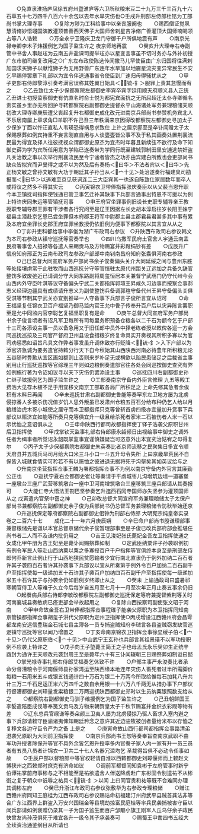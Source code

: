 <!-- { "loadSidebar": true } -->
　　○免直隶淮扬庐凤徐五府州暨淮庐等六卫所秋粮米豆二十九万三千三百九十六石草五十七万四千八百六十余包以去年水旱灾伤也○壬戌升刑部左侍郎杜铭为工部尚书掌大理寺事
　　○复除方陟为工科给事中以亲丧服阕也
　　○赐西僧证觉夙慧清脩妙悟翊国演教灌顶普善西天佛子大国师舍剌星吉净脩广善灌顶大国师喃喝领占等八人诰敕
　　○万全永宁卫隆庆卫龙门守御千户所俱地震有声
　　○南京光禄寺卿李木子炜援例乞为国子监生许之  夜京师地再震
　　○癸亥升大理寺右寺副管中书舍人事赵玹为云南五井盐课司提举玹亦以星变言事虽不切时务亦与外补初授广东市舶司继复改用之○广东左布政使陈选传闻撒马儿罕使臣由广东归国将往满剌加国求买狮子以献惟狮子为无用野兽广东连年水旱加以地震星流灾变异常民生不安乞早赐停罢章下礼部以为宜令伴送通事省令使臣到广速归毋得骚扰从之
　　○甲子吏部右侍郎黎淳引奏考满官误称其姓翼日始具＜锍-釒＞服罪上责其怠慢而宥之
　　○乙丑致仕太子少保都察院左都御史李宾卒宾字廷用顺天府顺义县人正统乙丑进士初授监察御史有伉直名时俞士悦为都宪宾面抗之无所屈超迁太仆寺卿循名责实虽乡里亦无所回护寻转都察院右副都御史提督永平山海诸处军务兼理粮储天顺初改大理寺卿庚辰遭父丧起复升右都御史成化改元进南京兵部尚书参赞机务宾北人不乐居南屡上章求角□羊职不许己丑三年秩满来京因得改都察院左都御史寻加太子少保岁丁酉以忤汪直私人韦瑛恐得祸恳求致仕  上许之居京邸至是卒讣闻赠太子太保赐祭葬如例宾持重不妄言刚直自用与人谈亹亹皆公事不及于私其画奏处置荆襄流民最为得宜及择人往彼抚视众谓都御史原杰为宜杰时年暮且新续弦不欲行及命下知御史薛为学为宾所任用意为学陷已遂奏带为学同行既至建城郭制田里安逋逃禁奸盗凡关治教之事以次举行荆襄流民至今宁谧者皆杰之功亦由宾建白所致也会吏部尚书缺众皆拟宾而尹旻得之或不以为然及后有奏杨＜曰华＞不法者宾以＜曰华＞先正杨文敏之曾孙文敏有大功于朝廷其子孙当从＜宀十见＞处治遂奏行福建臬司勘报而＜曰华＞以逃难至京见获词连二三大臣宾其一也遂自陈致仕家居数年而卒人或将议之然多不得其实云
　　○丙寅锦衣卫带俸指挥张庆奏臣以从父裴当恩升职今本卫镇抚司指挥使钱通已管卫事乞迁补其缺事下兵部言通事出特恩不可援以为例  上特许庆同朱远等管镇抚司事
　　○申王府官坐罪事例旧设长史职专辅导亲王教授职专辅导郡王罪有干涉者各行究问至是辽王因据左长史胡本淳启往岁长阳王妹宁福县主潜赴京乞恩已尝坐罪但本府郡王将军中尉郡主县主郡君县君甚多其中事有累及本府宜坐罪长史郡王府宜罪坐教授仍依旧例为便事下都察院以其言宜从从之
　　○丁卯升吏科都给事中李俊为湖广布政司右参议　○升陕西布政司右参议韩文为本司右参政从镇守巡抚等官奏举也
　　○四川乌撒军民府土官舍人宇通云南孟艮府署事舍人招禄等各遣人来朝贡马及方物赐宴并彩叚绢钞有差
　　○戊辰升广信府知府邢正为云南布政司左参政户部郎中南钊南昌府知府张翥俱河南右参政
　　○己巳总督大同宣府军务户部尚书余子俊奏偏头关介大同延绥之间与豊州东胜等处接壤虏常于此驻牧而山西巡抚分守等官恒驻太原代州距关辽远加之兵备久缺官整饬多致废弛近已请调分守大同东路副将周玺恒居本关兼督宁武鴈门仍守代州今会山西内外守臣叶淇等议守备偏头宁武二关都指挥郭瑄王昇咸久习边事而按察佥事郝志义经理边疆具有成绩请升志义为副使整饬兵备调郭瑄守备代州王昇守备偏头关俱受淇等节制其宁武关亦宜别推举一人守备事下兵部言子俊所言宜从诏可
　　○命王福坚复任锦衣卫百户福坚乃御马监内官王允中餋子传奉升百户后以灾异陈言罢职至是允中同监内官李聪乞复福坚职复有是命
　　○庚午总督大同宣府军务户部尚书余子俊言顷者有诏凡军卫每所有司每里务积预备仓粮各以二千石为额今乞于户部十三司各添设主事一员以备急用又于旧任郎中员外中择老练者授以敕俾各巡一方会同巡抚巡按及三司官严督府卫州县设食措粮岁终复命具实开奏视其所积多寡以为官司劝惩悉如诏旨凡具文作弊者事发虽升调休致亦行贬降＜锍-釒＞入下户部以为添官济急诚为要务遣官持敕分行天下自今秋始其山西陕西河南必待豊年所积粮无论五谷随时豊歉从宜区画如额则止否则来岁补足无或横歛以贻民患储足之后裁省主事别用止行巡抚巡按等官综理三年则如边粮例奏遣部官往各处会同巡按御史查究有弊如例施行著为令诏如议寻以天下灾伤仍罢添设主事
　　○巡抚四川右副都御史孙仁继子铉援例乞为国子监生许之
　　○工部奏南京守备内外臣言修理  九五等殿工费浩大见存木植不足于用宜移文南京工部取各局厂所积足之  上命先修其急者余俟积有木料日再闻
　　○辛未巡抚甘肃右副都御史鲁能等奏罕东左卫地方屡为北虏侵掠番人多被杀伤况值岁饥人思外叛虽已发肃州仓粮五百石分给布种仍乞人给以月粮缮治虎木哥小城使之居守而本卫都指挥只克等曾斩首虏四级亦宜量加升赏事下兵部议以赈济宜如能等所奏只克等俱宜升一级且给杀死者家米二石被伤者人米一石以示优恤之意诏俱从之
　　○壬申命陕西行都司故都指挥使丁铎子浩袭父原职甘州后卫指挥使
　　○甲戌掌钦天监事礼部右侍郎康永韶频日出视给事中御史之调外任者为缉事者所觉诏永韶既掌监事宜谨慎嫌疑岂可恣意外出本宜究治姑宥之毋得复尔
　　○丙子太子少保都察院右都御史朱英奏比者京师流移之民聚集日多宜令顺天府县并五城兵马司月给大口米三斗小口一斗五升毋令失所  上曰京畿旱荒民不自保皆入城就食情实可矜若不有以赈恤之彼进退无据将死于沟壑矣其如英议给与之
　　○升南京坐营指挥佥事王麟为署都指挥佥事不为例以南京守备内外官言其廉勤公正也
　　○巡抚宁夏右佥都御史崔让等奏请于平虏城枣儿沟增筑边墙一道塞堡一座墩台三座广武营移筑墩台一座中卫河南增筑墩台三座移筑三座兵部请从其奏报可
　　○大能仁寺大悟法王劄巴坚参奏乞升迤西石冈寺国师亦失坚参为灌顶国师从之  戊寅遣内官祭中霤之神
　　○己卯改总督大同宣府军务兼理粮储太子太保户部尚书兼都察院左副都御史余子俊为兵部尚书仍总督军务兼理粮储令防秋毕始还京
　　○升巡抚保定等府都察院右副都御史佀钟为刑部右侍郎
大明宪宗纯皇帝实录卷之二百六十七
　　成化二十一年六月庚辰朔
　　○辛巳命户部尚书殷谦理部事兼督粮储先是谦以本官总督京储代余子俊暂理部事至是子俊已改兵部府部会推堪任尚书者二人而不及谦内批仍用之
　　○吉王见浚妃张氏薨妃金吾左卫指挥使通之女成化甲午册为吉王妃至是薨讣闻赐祭葬如制
　　○定武臣纳粟许子孙袭职例初有例令军民人等赴山西纳粟以粟之多寡授百户千户指挥等官俱终本身至是刑部左侍郎何乔新言此例止行于山西地狭民贫愿输者少宜行南北直隶仍于例外加纳二百石者许其子袭四百石者许其孙袭事下兵部议以宜从所奏第于例外令百户加纳二百石副千户至指挥使每一级递加五十石许其子袭百户加纳四百石副千户至指挥使每一级递加米五十石许其子与孙袭余仍如旧例岁终即止从之
　　○癸未  上谕通政司曰盛暑祁寒朝官侍卫人等难于久立今后每岁自五月至七月十一月至次年正月止奏五事余仍旧
　　○起餋病兵部右侍郎李敏改都察院左副都御史巡抚保定等府兼提督紫荆等关时河南襄城县奏敏病已痊吏部会举故起用之
　　○复除山西按察司副使张文昭于河南
　　○甲申命故金吾右卫带俸都指挥佥事程碓子能袭父原职为本卫指挥同知南京管操都指挥佥事胡玺子洪代父原职为定州卫指挥使○丙戌增设江西赣州府会昌雩都龙南安远信豊瑞金石城七县主簿各一员专捕盗贼知府李琎言各县盗贼窃发缺官巡逻镇守巡抚等官以闻乃增置之
　　○丁亥命南京锦衣卫指挥佥事徐显绶子伯＜宀十见＞仍代父原职伯＜宀十见＞中山武宁王玄孙也兵部言其祖景璜不以军功授职例不应袭上特许之
　　○戊子向王子埅薨王简王之子也母孟氏永乐癸卯生正统辛酉封为通许王天顺改元袭封周王至是薨年六十有三讣闻辍朝三日赐祭葬如制谥曰懿
　　○掌光禄寺事礼部右侍郎艾福奏乞休致不许
　　○户部主事严永浚奏比者承命分督漕粮令于河南偃师县孙家湾运至陕西缘本地连年灾伤人畜死者过半所需脚价每粮一石用米五斗或银五钱通计四十万石为银二十万两今所取给惟每石加耗八升共计三万二千石足运正米六万四千之数自余用银一十六万八千两无从措办事下户部议行督漕都御史刘璋量发粜粮银二万两巡抚陕西都御史郑时以生员纳粟银照数支给从之
　　○都察院右副都御史马驯子维援例乞为国子监生许之
　　○己丑朝鲜国王李娎遣陪臣成伣等奉笺文贡马及方物来朝贺皇太子千秋节赐宴并金织衣彩叚等物有差
　　○辽东总兵官缑谦等奏朵颜三卫夷人屡为北虏侵掠乃驱人畜求入塞内避之事下兵部请敕守臣谕诸夷俾知朝廷矜念之意许其近边驻牧被创者量给米布以存恤之复移文各边守臣令严为之备  上是之
　　○庚寅命故山西行都司都指挥佥事路清弟澄袭兄原职为大同前卫指挥使
　　○南京兵部尚书王恕等奏奉旨查南京武职不由军功升授者除保升等官不具外余皆乞恩升授率多内官餋子家人内一家有升一员三员者有五员八员者计锦衣一卫共二十七人名器冗滥均乞  圣裁得旨俱不必动令任事如故
　　○壬辰户部以督粮郎中等官权轻请自淮以西敕都御史刘璋偃师而上敕赵文博狭州之西敕郑时庶克有济命如议
　　○调前军都督同知袁彬于左府管事时新宁伯谭祐掌前府事彬与之不相能至是祐欲遣舍人伴送降虏赴广东彬固令别遣祐不从彬衘之复于朝众中诋辱之祐具＜锍-釒＞以闻  上曰同官贵和祐等既不合难同办理其调彬左府
　　○癸巳升浙江布政司右参议张敷华为右参政专理粮储
　　○赠江西赣州府同知王庭桂为江西布政司右参议赐诰命初福建汀州府武平县贼首龚法非等合广东江西界上群盗入万安兴国瑞金等县境劫掠富民庭桂等率兵民袭捕被害守臣以闻兵部请如例褒赠仍录其一子为国子监生而百户邹颙小旗王刚军人丘乌仔余子政民快曾友尚孙茂俱死于难宜各升一级令其子承袭奏可
　　○赐蜀王申凿四书五经大全续资治通鉴纲目从所请也
